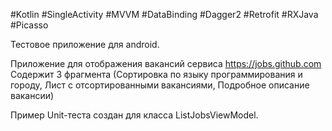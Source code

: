 #Kotlin #SingleActivity #MVVM #DataBinding #Dagger2 #Retrofit #RXJava #Picasso

Тестовое приложение для android.

Приложение для отображения вакансий сервиса https://jobs.github.com
Содержит 3 фрагмента (Сортировка по языку программирования и городу, Лист с отсортированными вакансиями, Подробное описание вакансии)

Пример Unit-теста создан для класса ListJobsViewModel.